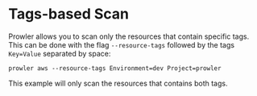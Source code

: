 # Tags-based Scan

Prowler allows you to scan only the resources that contain specific tags. This can be done with the flag `--resource-tags` followed by the tags `Key=Value` separated by space:

```
prowler aws --resource-tags Environment=dev Project=prowler
```

This example will only scan the resources that contains both tags.
